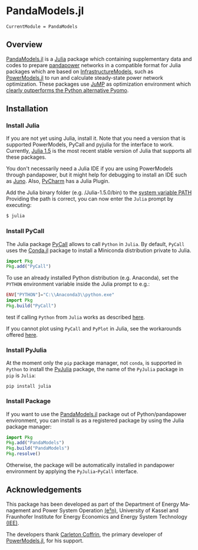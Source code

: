# PandaModels.jl

```@meta
CurrentModule = PandaModels
```

## Overview

[PandaModels.jl](https://github.com/e2nIEE/PandaModels.jl) is a [Julia](https://julialang.org/) package which containing supplementary data and codes to prepare [pandapower](https://pandapower.readthedocs.io/en/latest/index.html) networks in a compatible format for Julia packages which are based on [InfrastructureModels](https://lanl-ansi.github.io/InfrastructureModels.jl/dev/), such as [PowerModels.jl](https://lanl-ansi.github.io/PowerModels.jl/stable/) to run and calculate steady-state power network optimization. These packages use [JuMP](https://jump.dev/JuMP.jl/stable/) as optimization environment which [clearly outperforms the Python alternative Pyomo](http://yetanothermathprogrammingconsultant.blogspot.com/2015/05/model-generation-in-julia.html).

## Installation

### Install Julia
If you are not yet using Julia, install it. Note that you need a version that is supported PowerModels, PyCall and pyjulia for the interface to work. Currently, [Julia 1.5](https://julialang.org/downloads/)  is the most recent stable version of Julia that supports all these packages.

You don't necessarily need a Julia IDE if you are using PowerModels through pandapower, but it might help for debugging to install an IDE such as [Juno](http://docs.junolab.org/latest/man/installation). Also, [PyCharm](https://www.jetbrains.com/pycharm/) has a Julia Plugin.

Add the Julia binary folder (e.g. /Julia-1.5.0/bin) to the [system variable PATH](https://www.computerhope.com/issues/ch000549.htm) Providing the path is correct, you can now enter the `Julia` prompt by executing:

```bash
$ julia
```

### Install PyCall

The Julia package [PyCall](https://github.com/JuliaPy/PyCall.jl#installation) allows to call `Python` in `Julia`. By default, `PyCall` uses the [Conda.jl](https://github.com/JuliaPy/Conda.jl) package to install a Miniconda distribution private to Julia.
```julia
import Pkg
Pkg.add("PyCall")
```
To use an already installed Python distribution (e.g. Anaconda), set the `PYTHON` environment variable inside the Julia prompt to e.g.:
```julia
ENV["PYTHON"]="C:\\Anaconda3\\python.exe"
import Pkg
Pkg.build("PyCall")
```

test if calling `Python` from `Julia` works as described [here](https://github.com/JuliaPy/PyCall.jl#usage).

If you cannot plot using `PyCall` and `PyPlot` in Julia, see the workarounds offered [here](https://github.com/JuliaPy/PyCall.jl/issues/665).


### Install PyJulia

At the moment only the `pip` package manager, not `conda`, is supported in `Python` to install the [PyJulia](https://pyjulia.readthedocs.io/en/latest/index.html) package, the name of the `PyJulia` package in `pip` is `Julia`:

```shell
pip install julia
```

### Install Package

If you want to use the [PandaModels.jl](https://github.com/e2nIEE/PandaModels.jl) package out of Python/pandapower environment, you can install is as a registered package by using the Julia package manager:
```julia
import Pkg
Pkg.add("PandaModels")
Pkg.build("PandaModels")
Pkg.resolve()
```

Otherwise, the package will be automatically installed in pandapower environment by applying the `PyJulia`-`PyCall` interface.

## Acknowledgements

This package has been developed as part of the De­part­ment of En­er­gy Ma­nage­ment and Power Sys­tem Ope­ra­ti­on [(e²n)](https://www.uni-kassel.de/eecs/en/faculties/energy-management-and-power-system-operation/home), University of Kassel and Fraunhofer Institute for Energy Economics and Energy System Technology [(IEE)](https://www.iee.fraunhofer.de/en.html).

The developers thank [Carleton Coffrin](https://www.coffrin.com/), the primary developer of [PowerModels.jl](https://lanl-ansi.github.io/PowerModels.jl/stable/), for his support.

